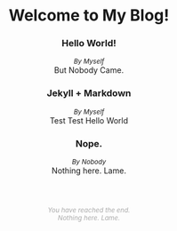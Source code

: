 <center>

# Welcome to My Blog!

### Hello World!
<small><i>By Myself</i></small><br/>
 But Nobody Came.

### Jekyll + Markdown
<small><i>By Myself</i></small><br/>
 Test Test Hello World

### Nope.
<small><i>By Nobody</i></small><br/>
 Nothing here. Lame.

<small>

<br/>
<br/>


<font color="AAAAAA"><i>You have reached the end. <br/>
Nothing here. Lame. </i></font>
</small>
</center>

